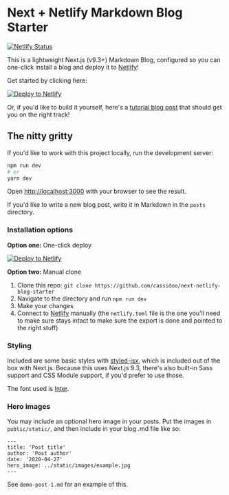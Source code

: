 # Next + Netlify Markdown Blog Starter

[![Netlify Status](https://api.netlify.com/api/v1/badges/8979c7b5-18bf-4837-9861-2d9a5844b19b/deploy-status)](https://app.netlify.com/sites/next-netlify-blog-starter/deploys)

This is a lightweight Next.js (v9.3+) Markdown Blog, configured so you can one-click install a blog and deploy it to [Netlify](https://url.netlify.com/r1j6ybSYU)!

Get started by clicking here:

[![Deploy to Netlify](https://www.netlify.com/img/deploy/button.svg)](https://app.netlify.com/start/deploy?repository=https://github.com/cassidoo/next-netlify-blog-starter&utm_source=github&utm_medium=blogstarter-cs&utm_campaign=devex)

Or, if you'd like to build it yourself, here's a [tutorial blog post](https://url.netlify.com/ByVW0bCF8) that should get you on the right track!

## The nitty gritty

If you'd like to work with this project locally, run the development server:

```bash
npm run dev
# or
yarn dev
```

Open [http://localhost:3000](http://localhost:3000) with your browser to see the result.

If you'd like to write a new blog post, write it in Markdown in the `posts` directory.

### Installation options

**Option one:** One-click deploy

[![Deploy to Netlify](https://www.netlify.com/img/deploy/button.svg)](https://app.netlify.com/start/deploy?repository=https://github.com/cassidoo/next-netlify-blog-starter&utm_source=github&utm_medium=blogstarter-cs&utm_campaign=devex)

**Option two:** Manual clone

1. Clone this repo: `git clone https://github.com/cassidoo/next-netlify-blog-starter`
2. Navigate to the directory and run `npm run dev`
3. Make your changes
4. Connect to [Netlify](https://url.netlify.com/r1j6ybSYU) manually (the `netlify.toml` file is the one you'll need to make sure stays intact to make sure the export is done and pointed to the right stuff)

### Styling

Included are some basic styles with [styled-jsx](https://github.com/zeit/styled-jsx), which is included out of the box with Next.js. Because this uses Next.js 9.3, there's also built-in Sass support and CSS Module support, if you'd prefer to use those.

The font used is [Inter](https://fonts.google.com/specimen/Inter).

### Hero images

You may include an optional hero image in your posts. Put the images in `public/static/`, and then include in your blog .md file like so:

```
---
title: 'Post title'
author: 'Post author'
date: '2020-04-27'
hero_image: ../static/images/example.jpg
---
```

See `demo-post-1.md` for an example of this.
